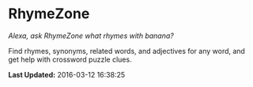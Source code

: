 # RhymeZone
*Alexa, ask RhymeZone what rhymes with banana?*

Find rhymes, synonyms, related words, and adjectives for any word, and get help with crossword puzzle clues.

**Last Updated:** 2016-03-12 16:38:25